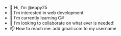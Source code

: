 - 👋 Hi, I’m @eppy25
- 👀 I’m interested in web development
- 🌱 I’m currently learning C#
- 💞️ I’m looking to collaborate on what ever is needed!
- 📫 How to reach me: add gmail.com to my username

<!---
eppy25/eppy25 is a ✨ special ✨ repository because its `README.md` (this file) appears on your GitHub profile.
You can click the Preview link to take a look at your changes.
--->

